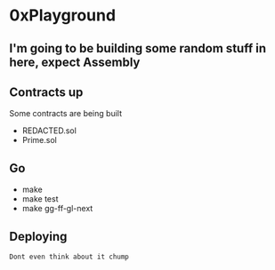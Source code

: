 # 0xPlayground

## I'm going to be building some random stuff in here, expect Assembly

## Contracts up
Some contracts are being built


-   REDACTED.sol
-   Prime.sol

## Go


-   make
-   make test
-   make gg-ff-gl-next

## Deploying

```
Dont even think about it chump
```